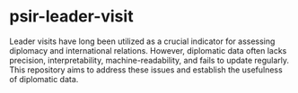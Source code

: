 # psir-leader-visit
Leader visits have long been utilized as a crucial indicator for assessing diplomacy and international relations. However, diplomatic data often lacks precision, interpretability, machine-readability, and fails to update regularly. This repository aims to address these issues and establish the usefulness of diplomatic data.
